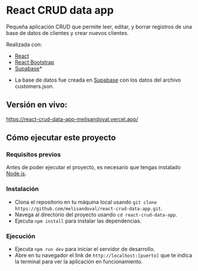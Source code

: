 # React CRUD data app

Pequeña aplicación CRUD que permite leer, editar, y borrar registros de una base de datos de clientes y crear nuevos clientes.

Realizada con:

- [React](https://es.react.dev/)
- [React Bootstrap](https://react-bootstrap.netlify.app/)
- [Supabase](https://supabase.com/)\*

* La base de datos fue creada en [Supabase]() con los datos del archivo customers.json.

## Versión en vivo:

https://react-crud-data-app-melisandoval.vercel.app/

## Cómo ejecutar este proyecto

### Requisitos previos

Antes de poder ejecutar el proyecto, es necesario que tengas instalado [Node.js](https://nodejs.org/en).

### Instalación

- Clona el repositorio en tu máquina local usando `git clone https://github.com/melisandoval/react-crud-data-app.git`.
- Navega al directorio del proyecto usando `cd react-crud-data-app`.
- Ejecuta `npm install` para instalar las dependencias.

### Ejecución

- Ejecuta `npm run dev` para iniciar el servidor de desarrollo.
- Abre en tu navegador el link de `http://localhost:[puerto]` que te indica la terminal para ver la aplicación en funcionamiento.
